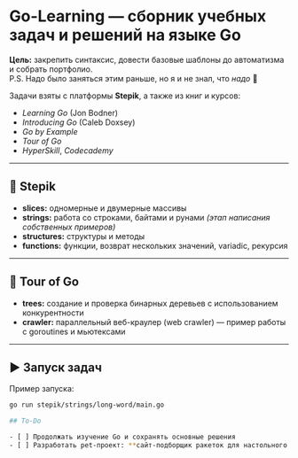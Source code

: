 # Go-Learning — сборник учебных задач и решений на языке Go

**Цель:** закрепить синтаксис, довести базовые шаблоны до автоматизма и собрать портфолио.  
P.S. Надо было заняться этим раньше, но я и не знал, что *надо* 🙂

Задачи взяты с платформы **Stepik**, а также из книг и курсов:
- *Learning Go* (Jon Bodner)  
- *Introducing Go* (Caleb Doxsey)  
- *Go by Example*  
- *Tour of Go*  
- *HyperSkill*, *Codecademy*

---

## 📘 Stepik
- **slices:** одномерные и двумерные массивы  
- **strings:** работа со строками, байтами и рунами *(этап написания собственных примеров)*  
- **structures:** структуры и методы  
- **functions:** функции, возврат нескольких значений, variadic, рекурсия

---

## 🚀 Tour of Go
- **trees:** создание и проверка бинарных деревьев с использованием конкурентности  
- **crawler:** параллельный веб-краулер (web crawler) — пример работы с goroutines и мьютексами  

---

## ▶️ Запуск задач
Пример запуска:
```bash
go run stepik/strings/long-word/main.go

## To-Do

- [ ] Продолжать изучение Go и сохранять основные решения  
- [ ] Разработать pet-проект: **сайт-подборщик ракеток для настольного тенниса** (MVP → GitHub)
